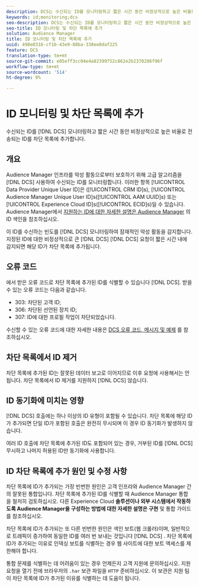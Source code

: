 ```yaml
---
description: DCS는 수신되는 ID를 모니터링하고 짧은 시간 동안 비정상적으로 높은 비율로 전송되는 ID를 차단 목록에 추가합니다.
keywords: id;monitoring;dcs
seo-description: DCS는 수신되는 ID를 모니터링하고 짧은 시간 동안 비정상적으로 높은 비율로 전송되는 ID를 차단 목록에 추가합니다.
seo-title: ID 모니터링 및 차단 목록에 추가
solution: Audience Manager
title: ID 모니터링 및 차단 목록에 추가
uuid: 498e0316-cf1b-43e9-88ba-338ee0daf225
feature: DCS
translation-type: tm+mt
source-git-commit: e05eff3cc04e4a82399752c862e2b2370286f96f
workflow-type: tm+mt
source-wordcount: '514'
ht-degree: 0%

---
```



# ID 모니터링 및 차단 목록에 추가

수신되는 ID를 [!DNL DCS] 모니터링하고 짧은 시간 동안 비정상적으로 높은 비율로 전송되는 ID를 차단 목록에 추가합니다.

## 개요

Audience Manager 인프라를 악성 활동으로부터 보호하기 위해 고급 알고리즘을 [!DNL DCS] 사용하여 수신되는 ID를 모니터링합니다. 이러한 항목 [!UICONTROL Data Provider Unique User ID]은 ([!UICONTROL CRM ID]s), [!UICONTROL Audience Manager Unique User ID]s([!UICONTROL AAM UUID]s) 또는 [!UICONTROL Experience Cloud ID]s([!UICONTROL ECID]s)일 수 있습니다. Audience Manager에서 [지원하는 ID에 대한 자세한 설명은 Audience Manager](../../../reference/ids-in-aam.md) 의 ID 색인을 참조하십시오.

이 ID를 수신하는 빈도를 [!DNL DCS] 모니터링하여 잠재적인 악성 활동을 감지합니다. 지정된 ID에 대한 비정상적으로 큰 [!DNL DCS] [!DNL DCS] 요청이 짧은 시간 내에 감지되면 해당 ID가 차단 목록에 추가됩니다.

## 오류 코드

에서 받은 오류 코드로 차단 목록에 추가된 ID를 식별할 수 있습니다 [!DNL DCS]. 받을 수 있는 오류 코드는 다음과 같습니다.

* 303: 차단된 고객 ID;
* 306: 차단된 선언된 장치 ID;
* 307: ID에 대한 프로필 작업이 차단되었습니다.

수신할 수 있는 오류 코드에 대한 자세한 내용은 [DCS 오류 코드, 메시지 및 예제](dcs-error-codes.md) 를 참조하십시오.

## 차단 목록에서 ID 제거

차단 목록에 추가된 ID는 잘못된 데이터 보고로 이어지므로 이후 요청에 사용해서는 안 됩니다. 차단 목록에서 ID 제거를 지원하지 [!DNL DCS] 않습니다.

## ID 동기화에 미치는 영향

[!DNL DCS] 호출에는 하나 이상의 ID 유형이 포함될 수 있습니다. 차단 목록에 해당 ID가 추가되면 단일 ID가 포함된 호출은 완전히 무시되며 이 경우 ID 동기화가 발생하지 않습니다.

여러 ID 호출에 차단 목록에 추가된 ID도 포함되어 있는 경우, 거부된 ID를 [!DNL DCS] 무시하고 나머지 허용된 ID만 동기화에 사용합니다.

## ID 차단 목록에 추가 원인 및 수정 사항

차단 목록에 ID가 추가되는 가장 빈번한 원인은 고객 인프라와 Audience Manager 간의 잘못된 통합입니다. 차단 목록에 추가된 ID를 식별할 때 Audience Manager 통합을 철저히 검토하십시오. 다른 Experience Cloud **솔루션이나 외부 시스템에서 작동하도록 Audience Manager을 구성하는 방법에 대한 자세한 설명은 구현** 및 통합 가이드를 참조하십시오.

차단 목록에 ID가 추가되는 또 다른 빈번한 원인은 색인 보트(웹 크롤러)이며, 일반적으로 트래픽이 증가하여 동일한 ID를 여러 번 보내는 것입니다 [!DNL DCS] . 차단 목록에 ID가 추가되는 이유로 인덱싱 보트를 식별하는 경우 웹 사이트에 대한 보트 액세스를 제한해야 합니다.

통합 문제를 식별하는 데 어려움이 있는 경우 언제든지 고객 지원에 문의하십시오. 지원 요청을 열기 전에 브라우저의 `.har` 보관 파일을 `HTTP` 준비하십시오. 이 보관은 지원 팀이 차단 목록에 ID가 추가된 이유를 식별하는 데 도움이 됩니다.